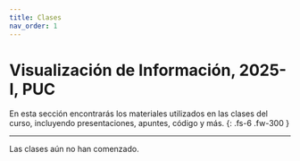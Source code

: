 ```yaml
---
title: Clases
nav_order: 1
---
```


# Visualización de Información, 2025-I, PUC

En esta sección encontrarás los materiales utilizados en las clases del curso, incluyendo presentaciones, apuntes, código y más.
{: .fs-6 .fw-300 }

---

Las clases aún no han comenzado.
